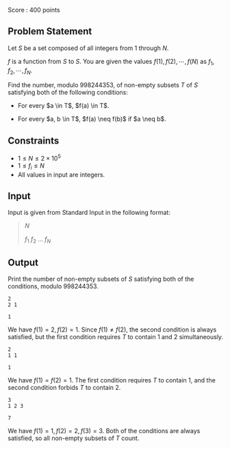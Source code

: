Score : $400$ points

## Problem Statement

Let $S$ be a set composed of all integers from $1$ through $N$.

$f$ is a function from $S$ to $S$. You are given the values $f(1), f(2), \cdots, f(N)$ as $f_1, f_2, \cdots, f_N$.

Find the number, modulo $998244353$, of non-empty subsets $T$ of $S$ satisfying both of the following conditions:

- <p>For every $a \in T$, $f(a) \in T$.</p>
- <p>For every $a, b \in T$, $f(a) \neq f(b)$ if $a \neq b$.</p>

## Constraints

- $1 \leq N \leq 2 \times 10^5$
- $1 \leq f_i \leq N$
- All values in input are integers.

## Input

Input is given from Standard Input in the following format:

> $N$
> 
> $f_1$ $f_2$ $\ldots$ $f_N$

## Output

Print the number of non-empty subsets of $S$ satisfying both of the conditions, modulo $998244353$.

```input1
2
2 1
```

```output1
1
```

We have $f(1) = 2, f(2) = 1$. Since $f(1) \neq f(2)$, the second condition is always satisfied, but the first condition requires $T$ to contain $1$ and $2$ simultaneously.

```input2
2
1 1
```

```output2
1
```

We have $f(1) = f(2) = 1$. The first condition requires $T$ to contain $1$, and the second condition forbids $T$ to contain $2$.

```input3
3
1 2 3
```

```output3
7
```

We have $f(1) = 1, f(2) = 2, f(3) = 3$. Both of the conditions are always satisfied, so all non-empty subsets of $T$ count.